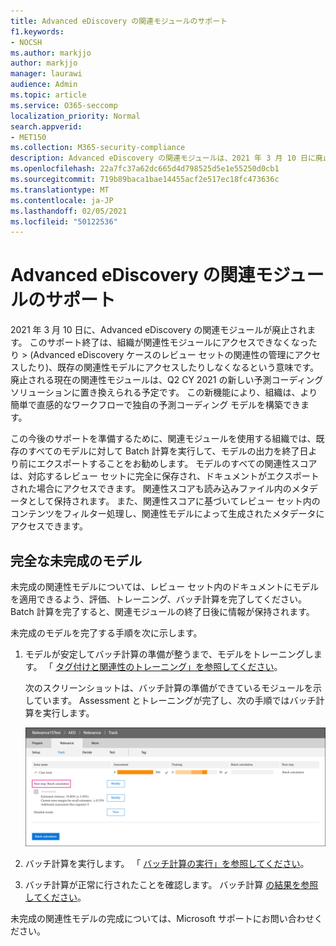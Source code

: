 ```yaml
---
title: Advanced eDiscovery の関連モジュールのサポート
f1.keywords:
- NOCSH
ms.author: markjjo
author: markjjo
manager: laurawi
audience: Admin
ms.topic: article
ms.service: O365-seccomp
localization_priority: Normal
search.appverid:
- MET150
ms.collection: M365-security-compliance
description: Advanced eDiscovery の関連モジュールは、2021 年 3 月 10 日に廃止されます。 この記事では、関連性が廃止される前に実行する方法について説明します。 具体的には、バッチ計算を実行して、未完成のモデルを完成し、モデルからメタデータを保持できます。
ms.openlocfilehash: 22a7fc37a62dc665d4d798525d5e1e55250d0cb1
ms.sourcegitcommit: 719b89baca1bae14455acf2e517ec18fc473636c
ms.translationtype: MT
ms.contentlocale: ja-JP
ms.lasthandoff: 02/05/2021
ms.locfileid: "50122536"
---
```

# <a name="retirement-of-the-relevance-module-in-advanced-ediscovery"></a>Advanced eDiscovery の関連モジュールのサポート

2021 年 3 月 10 日に、Advanced eDiscovery の関連モジュールが廃止されます。 このサポート終了は、組織が関連性モジュールにアクセスできなくなったり  >  (Advanced eDiscovery ケースのレビュー セットの関連性の管理にアクセスしたり)、既存の関連性モデルにアクセスしたりしなくなるという意味です。 廃止される現在の関連性モジュールは、Q2 CY 2021 の新しい予測コーディング ソリューションに置き換えられる予定です。 この新機能により、組織は、より簡単で直感的なワークフローで独自の予測コーディング モデルを構築できます。

この今後のサポートを準備するために、関連モジュールを使用する組織では、既存のすべてのモデルに対して Batch 計算を実行して、モデルの出力を終了日より前にエクスポートすることをお勧めします。 モデルのすべての関連性スコアは、対応するレビュー セットに完全に保存され、ドキュメントがエクスポートされた場合にアクセスできます。 関連性スコアも読み込みファイル内のメタデータとして保持されます。 また、関連性スコアに基づいてレビュー セット内のコンテンツをフィルター処理し、関連性モデルによって生成されたメタデータにアクセスできます。

## <a name="complete-unfinished-models"></a>完全な未完成のモデル

未完成の関連性モデルについては、レビュー セット内のドキュメントにモデルを適用できるよう、評価、トレーニング、バッチ計算を完了してください。 Batch 計算を完了すると、関連モジュールの終了日後に情報が保持されます。

未完成のモデルを完了する手順を次に示します。

1. モデルが安定してバッチ計算の準備が整うまで、モデルをトレーニングします。 「 [タグ付けと関連性のトレーニング」を参照してください](tagging-and-relevance-training-in-advanced-ediscovery.md)。

   次のスクリーンショットは、バッチ計算の準備ができているモジュールを示しています。 Assessment とトレーニングが完了し、次の手順ではバッチ計算を実行します。

   ![バッチ計算の準備ができたモデルのスクリーンショット](../media/ReadyForBatchCalculation.png)

2. バッチ計算を実行します。 「 [バッチ計算の実行」を参照してください](track-relevance-analysis-in-advanced-ediscovery.md#performing-batch-calculation)。

3. バッチ計算が正常に行されたことを確認します。 バッチ計算 [の結果を参照してください](track-relevance-analysis-in-advanced-ediscovery.md#batch-calculation-results)。

未完成の関連性モデルの完成については、Microsoft サポートにお問い合わせください。
